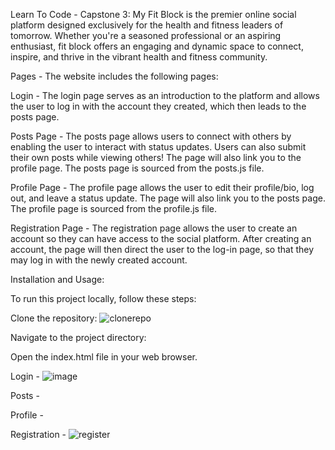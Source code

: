 Learn To Code - Capstone 3: My Fit Block is the premier online social platform designed exclusively for the health and fitness leaders of tomorrow. Whether you're a seasoned professional or an aspiring enthusiast, fit block offers an engaging and dynamic space to connect, inspire, and thrive in the vibrant health and fitness community.

Pages - The website includes the following pages:

Login - The login page serves as an introduction to the platform and allows the user to log in with the account they created, which then leads to the posts page. 

Posts Page - The posts page allows users to connect with others by enabling the user to interact with status updates. Users can also submit their own posts while viewing others! The page will also link you to the profile page. The posts page is sourced from the posts.js file. 

Profile Page - The profile page allows the user to edit their profile/bio, log out, and leave a status update. The page will also link you to the posts page. The profile page is sourced from the profile.js file.

Registration Page - The registration page allows the user to create an account so they can have access to the social platform. After creating an account, the page will then direct the user to the log-in page, so that they may log in with the newly created account.  

Installation and Usage:

To run this project locally, follow these steps:

Clone the repository: ![clonerepo](https://github.com/ZionDanielson/microbloglite-capstone/assets/130395112/10c33951-b901-44e3-93c4-640be009fbf6)


Navigate to the project directory: 

Open the index.html file in your web browser.

Login - ![image](https://github.com/ZionDanielson/microbloglite-capstone/assets/130395112/337a84cd-2076-4bd4-bea5-ce440a916308)

Posts -

Profile -

Registration - ![register](https://github.com/ZionDanielson/microbloglite-capstone/assets/130395112/d78c2494-07f9-4cdc-bb62-29a57eeeaf9a)

